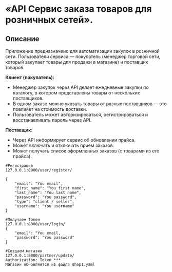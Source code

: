 # «API Сервис заказа товаров для розничных сетей».

## Описание

Приложение предназначено для автоматизации закупок в розничной сети. Пользователи сервиса — покупатель (менеджер торговой сети, который закупает товары для продажи в магазине) и поставщик товаров.

**Клиент (покупатель):**

- Менеджер закупок через API делает ежедневные закупки по каталогу, в котором
  представлены товары от нескольких поставщиков.
- В одном заказе можно указать товары от разных поставщиков — это
  повлияет на стоимость доставки.
- Пользователь может авторизироваться, регистрироваться и восстанавливать пароль через API.
    
**Поставщик:**

- Через API информирует сервис об обновлении прайса.
- Может включать и отключать прием заказов.
- Может получать список оформленных заказов (с товарами из его прайса).

``` 
#Регистрация
127.0.0.1:8000/user/register/

{
    "email": "You email",
    "first_name": "You first name",
    "last_name": "You last name",
    "password": "You password",
    "type": "client / seller",
    "username": "You username"
}
```
```
#Получаем Токен
127.0.0.1:8000/user/login/
{
    "email": "You email,
    "password": "You password"
}
```
```
#Создаем магазин
127.0.0.1:8000/partner/update/
Authorization: Token ***
Магазин обновляется из файла shop1.yaml
```
